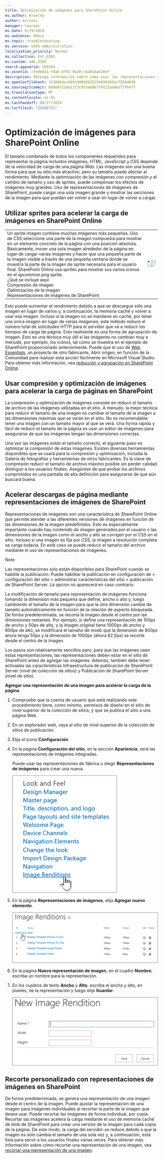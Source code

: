 ```yaml
---
title: Optimización de imágenes para SharePoint Online
ms.author: krowley
author: kccross
manager: laurawi
ms.date: 6/19/2018
ms.audience: Admin
ms.topic: troubleshooting
ms.service: o365-administration
localization_priority: Normal
ms.collection: Ent_O365
ms.custom: Adm_O365
search.appverid: SPO160
ms.assetid: c7edb02a-fdab-4f91-9a20-cba01dad28ef
description: Obtenga información sobre cómo usar las representaciones y sprites para mejorar el rendimiento de la imagen en los sitios Web de SharePoint Online.
ms.openlocfilehash: 313046dec885a38062635254699301bcf556d698
ms.sourcegitcommit: 69d60723e611f3c973a6d6779722aa9da77f647f
ms.translationtype: MT
ms.contentlocale: es-ES
ms.lasthandoff: 08/27/2018
ms.locfileid: "22542722"
---
```

# <a name="image-optimization-for-sharepoint-online"></a>Optimización de imágenes para SharePoint Online

El tamaño combinado de todos los componentes requeridos para representar la página incluidos imágenes, HTML, JavaScript y CSS depende de la velocidad de carga de una página Web. Las imágenes son una buena forma para que su sitio más atractivo, pero su tamaño puede afectar al rendimiento. Mediante la optimización de las imágenes con compresión y el cambio de tamaño y uso de sprites, puede compensar los efectos de imágenes muy grandes. Uso de representaciones de imágenes de SharePoint, puede cargar una sola imagen grande y mostrar las secciones de la imagen para que puedan ser volver a usar en lugar de volver a cargar.
  
## <a name="using-sprites-to-speed-up-image-loading-in-sharepoint-online"></a>Utilizar sprites para acelerar la carga de imágenes en SharePoint Online

|||
|:-----|:-----|
| Un sprite imagen contiene muchas imágenes más pequeñas. Uso de CSS seleccione una parte de la imagen compuesta para mostrar en un elemento concreto de la página con una posición absoluta. Básicamente, mover una sola imagen alrededor de la página en lugar de cargar varias imágenes y hacer que una pequeña parte de la imagen visible a través de una pequeña ventana donde se muestra la parte de la imagen de sprite necesaria para el usuario final. SharePoint Online usa sprites para mostrar sus varios iconos en el spcommon.png sprite.  <br/>  ¿Qué se incluye aquí:  <br/>  Compresión de imagen  <br/>  Optimización de la imagen  <br/>  Representaciones de imágenes de SharePoint  <br/> |![Captura de pantalla de spcommon](media/cc5cdee1-8e54-4537-9a8a-8854f4ee849f.png)|
   
Esto puede aumentar el rendimiento debido a que se descargue sólo una imagen en lugar de varios y, a continuación, la memoria caché y volver a usar esa imagen. Incluso si la imagen no se mantiene en caché, por tener una única imagen en lugar de varias imágenes, este método reduce el número total de solicitudes HTTP para el servidor que va a reducir los tiempos de carga de página. Esto realmente es una forma de agrupación de imagen. Esto es una técnica muy útil si las imágenes no cambian muy a menudo, por ejemplo, los iconos, tal como se muestra en el ejemplo de SharePoint proporcionado anteriormente. Puede que el uso de [Web Essentials](http://vswebessentials.com/), un proyecto de otro fabricante, Abrir origen, en función de la Comunidad para realizar esta acción fácilmente en Microsoft Visual Studio. Para obtener más información, vea [reducción y agrupación en SharePoint Online](https://go.microsoft.com/fwlink/?LinkId=708698).
  
## <a name="using-image-compression-and-optimization-to-speed-up-page-loading-in-sharepoint"></a>Usar compresión y optimización de imágenes para acelerar la carga de páginas en SharePoint

La compresión y optimización de imágenes consiste en reducir el tamaño de archivo de las imágenes utilizadas en el sitio. A menudo, la mejor técnica para reducir el tamaño de una imagen es cambiar el tamaño de la imagen a las dimensiones máximas que se verán en el sitio. No es recomendable tener una imagen con un tamaño mayor al que se verá. Una forma rápida y fácil de reducir el tamaño de la página es usar un editor de imágenes para asegurarse de que las imágenes tengan las dimensiones correctas.
  
Una vez las imágenes están el tamaño correcto, el siguiente paso es optimizar la compresión de estas imágenes. Existen diversas herramientas disponibles que se usará para la compresión y optimización, incluida la Galería de fotografías y herramientas de otros fabricantes. Es la clave de compresión reducir el tamaño de archivo máximo posible sin perder calidad distinguir a los usuarios finales. Asegúrese de que probar los archivos comprimidos en una pantalla de alta definición para asegurarse de que aún buscará buena.
  
## <a name="speed-up-page-downloads-by-using-sharepoint-image-renditions"></a>Acelerar descargas de página mediante representaciones de imágenes de SharePoint

Representaciones de imágenes son una característica de SharePoint Online que permite atender a las diferentes versiones de imágenes en función de las dimensiones de la imagen predefinidos. Esto es especialmente importante cuando hay contenido de imagen generados por el usuario o las dimensiones de la imagen como el ancho y alto se corrigen por el CSS en el sitio. Incluso si una imagen es fija por CSS, la imagen a resolución completa se carga todavía. En este caso se puede reducir el tamaño del archivo mediante el uso de representaciones de imágenes.
  
> [!NOTE]
> Las representaciones solo están disponibles para SharePoint cuando se habilite la publicación. Puede habilitar la publicación en configuración de \> configuración del sitio \> administrar características del sitio \> publicación de SharePoint Server. La opción no aparecerá en caso contrario. 
  
La modificación de tamaño para representación de imágenes funciona tomando la dimensión más pequeña que define, ancho o alto y, luego cambiando el tamaño de la imagen para que la otra dimensión cambie de tamaño automáticamente en función de la relación de aspecto bloqueada. De forma predeterminada, se recorta la imagen desde el centro por las dimensiones restantes. Por ejemplo, si define una representación de 100px de ancho y 50px de alto, y la imagen original tiene 1000px de ancho y 800px de alto, se modificará el tamaño de modo que la dimensión de 800px ahora tenga 50px y la dimensión de 1000px (ahora 62,5px) se recorte desde el centro de la imagen.
  
Los pasos son relativamente sencillos pero, para que las imágenes usen estas representaciones, las representaciones deben estar en el sitio de SharePoint antes de agregar las imágenes. Además, también debe tener activadas las características Infraestructura de publicación de SharePoint Server (nivel de colección de sitios) y Publicación de SharePoint Server (nivel de sitio).
  
 **Agregar una representación de una imagen para acelerar la carga de la página**
  
1. Compruebe que la cuenta de usuario que está realizando este procedimiento tiene, como mínimo, permisos de diseño en el sitio de nivel superior de la colección de sitios, y que se publica el sitio a una página Web.
    
2. En un explorador web, vaya al sitio de nivel superior de la colección de sitios de publicación.
    
3. Elija el icono **Configuración**. 
    
4. En la página **Configuración del sitio**, en la sección **Apariencia**, verá las representaciones de imágenes integradas. 
    
    Puede usar las representaciones de fábrica o elegir **Representaciones de imágenes** para crear una nueva. 
    
    ![Captura de pantalla de representación de una imagen](media/eaae0d53-657d-47ef-b687-65c5167eae4d.PNG)
  
5. En la página **Representaciones de imágenes**, elija **Agregar nuevo elemento**.
    
    ![Captura de pantalla de Agregar nuevo elemento](media/8cede22e-52bf-4d9d-99cb-162f2f6ce92b.PNG)
  
6. En la página **Nueva representación de imagen**, en el cuadro **Nombre**, escriba un nombre para la representación. 
    
7. En los cuadros de texto **Ancho** y **Alto**, escriba el ancho y alto, en píxeles, de la representación y luego elija **Guardar**.
    
    ![Captura de pantalla del nombre de la representación de imagen](media/5a6119ed-c163-40df-a4db-ec629d15607d.PNG)
  
## <a name="custom-cropping-with-image-renditions-in-sharepoint"></a>Recorte personalizado con representaciones de imágenes en SharePoint

De forma predeterminada, se genera una representación de una imagen desde el centro de la imagen. Puede ajustar la representación de una imagen para imágenes individuales al recortar la parte de la imagen que desea usar. Puede recortar las imágenes de forma individual, por copia. Recortar las imágenes acelera la carga mediante el uso de memoria caché de blob de SharePoint para crear una versión de la imagen para cada copia de la página. De este modo, la carga del servidor se reduce debido a que la imagen es sólo cambia el tamaño de una sola vez y, a continuación, está lista para servir a los usuarios finales varias veces. Para obtener más información sobre cómo recortar una representación de una imagen, vea [recortar una representación de una imagen](https://go.microsoft.com/fwlink/p/?LinkId=525626).
  

